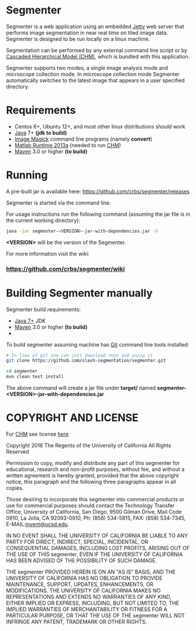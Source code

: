 [chm]: http://www.sci.utah.edu/software/chm.html
[imagemagick]: http://www.imagemagick.org/
[matlabruntime]: http://www.mathworks.com/products/compiler/mcr/
[jetty]: http://eclipse.org/jetty/
[maven]: http://maven.apache.org/
[java]: https://www.oracle.com/java/index.html
[git]: https://git-scm.com/


Segmenter
=========

Segmenter is a web application using an embedded [Jetty][jetty] web server that 
performs image segmentation in near real time on tiled image data. 
Segmenter is designed to be run locally on a linux machine. 

Segmentation can be performed by any external command line script or by 
[Cascaded Hierarchical Model (CHM)][chm], which is bundled with this application.

Segmenter supports two modes, a single image analysis mode and microscope
collection mode. In microscope collection mode Segmenter automatically switches
to the latest image that appears in a user specified directory.


Requirements
============

* Centos 6+, Ubuntu 12+, and most other linux distributions should work
* [Java][java] 7+ **(jdk to build)**
* [Image Magick][imagemagick] command line programs (namely **convert**)
* [Matlab Runtime 2013a][matlabruntime] (needed to run [CHM][chm])
* [Maven][maven] 3.0 or higher **(to build)**


Running 
=======

A pre-built jar is available here: https://github.com/crbs/segmenter/releases

Segmenter is started via the command line.  

For usage instructions run the following command 
(assuming the jar file is in the current working directory):

```Bash
java -jar segmenter-<VERSION>-jar-with-dependencies.jar -h
```

**\<VERSION\>** will be the version of the Segmenter.

For more information visit the wiki:

### https://github.com/crbs/segmenter/wiki


Building Segmenter manually  
===========================

Segmenter build requirements:

* [Java 7+][java] JDK
* [Maven][maven] 3.0 or higher **(to build)**
* 

To build segmenter assuming machine has [Git][git] command line tools installed:

```Bash
# In lieu of git one can just download repo and unzip it
git clone https://github.com/slash-segmentation/segmenter.git

cd segmenter
mvn clean test install
```

The above command will create a jar file under **target/** named 
**segmenter-\<VERSION\>-jar-with-dependencies.jar**



COPYRIGHT AND LICENSE
=====================

For [CHM][chm] see license [here][CHM]
  
Copyright 2016 The Regents of the University of California All Rights Reserved

Permission to copy, modify and distribute any part of this segmenter for 
educational, research and non-profit purposes, without fee, and without a 
written agreement is hereby granted, provided that the above copyright notice, 
this paragraph and the following three paragraphs appear in all copies.

Those desiring to incorporate this segmenter into commercial products
or use for commercial purposes should contact the Technology Transfer Office, 
University of California, San Diego, 9500 Gilman Drive, Mail Code 0910, 
La Jolla, CA 92093-0910, Ph: (858) 534-5815, FAX: (858) 534-7345, 
E-MAIL:invent@ucsd.edu.

IN NO EVENT SHALL THE UNIVERSITY OF CALIFORNIA BE LIABLE TO ANY PARTY FOR 
DIRECT, INDIRECT, SPECIAL, INCIDENTAL, OR CONSEQUENTIAL DAMAGES, INCLUDING 
LOST PROFITS, ARISING OUT OF THE USE OF THIS segmenter, EVEN IF THE UNIVERSITY 
OF CALIFORNIA HAS BEEN ADVISED OF THE POSSIBILITY OF SUCH DAMAGE.

THE segmenter PROVIDED HEREIN IS ON AN "AS IS" BASIS, AND THE UNIVERSITY 
OF CALIFORNIA HAS NO OBLIGATION TO PROVIDE MAINTENANCE, SUPPORT, UPDATES, 
ENHANCEMENTS, OR MODIFICATIONS. THE UNIVERSITY OF CALIFORNIA MAKES NO 
REPRESENTATIONS AND EXTENDS NO WARRANTIES OF ANY KIND, EITHER IMPLIED OR 
EXPRESS, INCLUDING, BUT NOT LIMITED TO, THE IMPLIED WARRANTIES OF 
MERCHANTABILITY OR FITNESS FOR A PARTICULAR PURPOSE, OR THAT THE USE OF 
THE segmenter WILL NOT INFRINGE ANY PATENT, TRADEMARK OR OTHER RIGHTS. 
